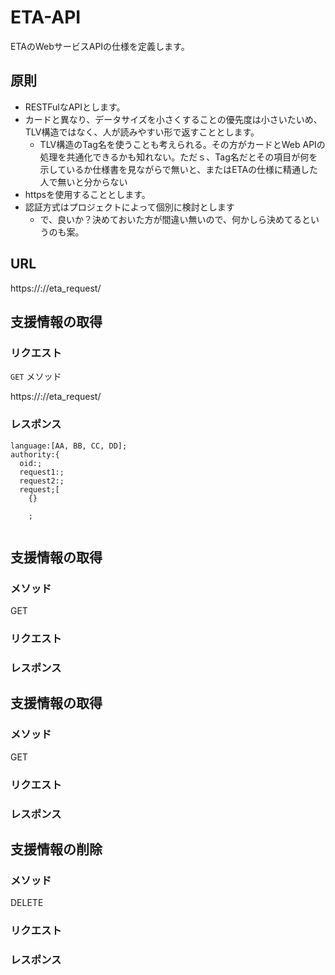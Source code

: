 # ETA-API
ETAのWebサービスAPIの仕様を定義します。

## 原則
- RESTFulなAPIとします。
- カードと異なり、データサイズを小さくすることの優先度は小さいたいめ、TLV構造ではなく、人が読みやすい形で返すこととします。
  - TLV構造のTag名を使うことも考えられる。その方がカードとWeb APIの処理を共通化できるかも知れない。ただｓ、Tag名だとその項目が何を示しているか仕様書を見ながらで無いと、またはETAの仕様に精通した人で無いと分からない  
- httpsを使用することとします。
- 認証方式はプロジェクトによって個別に検討とします
  - で、良いか？決めておいた方が間違い無いので、何かしら決めてるというのも案。

## URL

https://<host>:<port>/<context root>/eta_request/<card number>

## 支援情報の取得

### リクエスト
`GET` メソッド

https://<host>:<port>/<context root>/eta_request/<card number>

### レスポンス

```
language:[AA, BB, CC, DD];
authority:{
  oid:;
  request1:;
  request2:;
  request;[
    {}
    
    ;
  
```


## 支援情報の取得

### メソッド

GET

### リクエスト

### レスポンス
## 支援情報の取得

### メソッド

GET

### リクエスト

### レスポンス

## 支援情報の削除

### メソッド

DELETE

### リクエスト

### レスポンス

